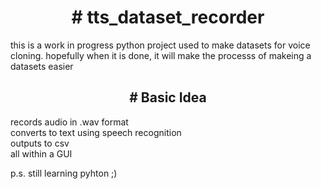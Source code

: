 
<h1 align="center">
# tts_dataset_recorder
</h1>
this is a work in progress python project used to make datasets for voice cloning.
hopefully when it is done, it will make the processs of makeing a datasets easier


<h2 align="center">
# Basic Idea
</h2>  
records audio in .wav format <br>
converts to text using speech recognition <br>
outputs to csv<br>
all within a GUI <br>


p.s.  still learning pyhton ;)

